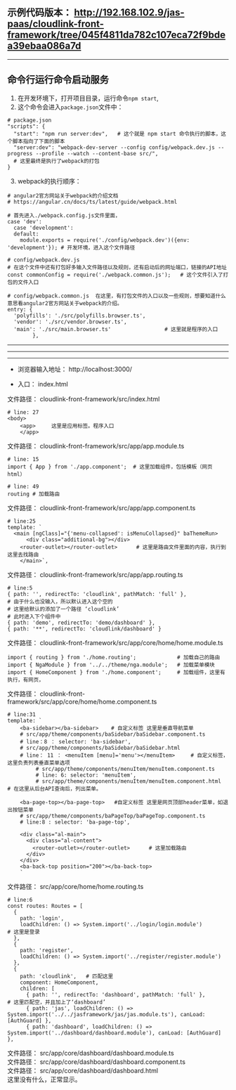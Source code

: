 ## 示例代码版本： http://192.168.102.9/jas-paas/cloudlink-front-framework/tree/045f4811da782c107eca72f9bdea39ebaa086a7d        

-----------

## 命令行运行命令启动服务    

1. 在开发环境下，打开项目目录，运行命令`npm start`, 
2. 这个命令会进入`package.json`文件中：    
```
# package.json
"scripts": {
  "start": "npm run server:dev",   # 这个就是 npm start 命令执行的脚本，这个脚本指向了下面的脚本
  "server:dev": "webpack-dev-server --config config/webpack.dev.js --progress --profile --watch --content-base src/",
  # 这里最终是执行了webpack的打包
}
```

3. webpack的执行顺序：    
```
# angular2官方网站关于webpack的介绍文档
# https://angular.cn/docs/ts/latest/guide/webpack.html

# 首先进入./webpack.config.js文件里面，
case 'dev':
  case 'development':
  default:
    module.exports = require('./config/webpack.dev')({env: 'development'}); # 开发环境，进入这个文件路径

# config/webpack.dev.js
# 在这个文件中还有打包好多输入文件路径以及规则，还有启动后的网址端口，链接的API地址
const commonConfig = require('./webpack.common.js');   # 这个文件引入了打包的文件入口

# config/webpack.common.js  在这里，有打包文件的入口以及一些规则，想要知道什么意思看angular2官方网站关于webpack的介绍。
entry: {
  'polyfills': './src/polyfills.browser.ts',
  'vendor': './src/vendor.browser.ts',
  'main': './src/main.browser.ts'                 # 这里就是程序的入口
        },
```
----------
----------
----------
* 浏览器输入地址： http://localhost:3000/    

*  入口： index.html     

文件路径： cloudlink-front-framework/src/index.html      
```
# line: 27 
<body>
    <app>     这里是应用标签。程序入口
    </app>
```

文件路径： cloudlink-front-framework/src/app/app.module.ts      
```
# line: 15 
import { App } from './app.component';  # 这里加载组件，包括模板（网页html）

# line: 49 
routing # 加载路由
```    

文件路径： cloudlink-front-framework/src/app/app.component.ts        
```
# line:25
template: `
  <main [ngClass]="{'menu-collapsed': isMenuCollapsed}" baThemeRun>
      <div class="additional-bg"></div>
    <router-outlet></router-outlet>      # 这里是路由文件里面的内容，执行到这里去找路由
    </main>`,
```   

文件路径： cloudlink-front-framework/src/app/app.routing.ts      
```
# line:5
{ path: '', redirectTo: 'cloudlink', pathMatch: 'full' }, 
# 由于什么也没输入，所以默认进入这个空的
# 这里给默认的添加了一个路径 ‘cloudlink’
# 此时进入下个组件中
{ path: 'demo', redirectTo: 'demo/dashboard' },
{ path: '**', redirectTo: 'cloudlink/dashboard' }
```

文件路径： cloudlink-front-framework/src/app/core/home/home.module.ts    
```
import { routing } from './home.routing';             # 加载自己的路由
import { NgaModule } from '../../theme/nga.module';   # 加载菜单模块
import { HomeComponent } from './home.component';     # 加载组件，这里有执行，有网页，
```  

文件路径： cloudlink-front-framework/src/app/core/home/home.component.ts        
```
# line:31
template: `
    <ba-sidebar></ba-sidebar>    # 自定义标签 这里是垂直导航菜单
    # src/app/theme/components/baSidebar/baSidebar.component.ts
    # line：8 ： selector: 'ba-sidebar',
    # src/app/theme/components/baSidebar/baSidebar.html
    # line： 11 ： <menuItem [menu]='menu'></menuItem>     # 自定义标签，这里负责列表垂直菜单选项
         # src/app/theme/components/menuItem/menuItem.component.ts
         # line: 6: selector: 'menuItem',
         # src/app/theme/components/menuItem/menuItem.component.html  # 在这里从后台API查询后，列出菜单。
         
    <ba-page-top></ba-page-top>   #自定义标签 这里是网页顶部header菜单，如退出按钮菜单
    # src/app/theme/components/baPageTop/baPageTop.component.ts
    # line:8 : selector: 'ba-page-top',
    
    <div class="al-main">
      <div class="al-content"> 
        <router-outlet></router-outlet>      # 这里加载路由
      </div>
    </div>
    <ba-back-top position="200"></ba-back-top>
    `
```     

文件路径： src/app/core/home/home.routing.ts     
```
# line:6
const routes: Routes = [
  {
    path: 'login',
    loadChildren: () => System.import('../login/login.module')             # 这里是登录
  },
  {
    path: 'register',
    loadChildren: () => System.import('../register/register.module')
  },
  {
    path: 'cloudlink',   # 匹配这里
    component: HomeComponent,
    children: [
      { path: '', redirectTo: 'dashboard', pathMatch: 'full' },         # 这里匹配空，并且加上了‘dashboard’
      { path: 'jas', loadChildren: () => System.import('../../jasframework/jas/jas.module.ts'), canLoad: [AuthGuard] },
      { path: 'dashboard', loadChildren: () => System.import('../dashboard/dashboard.module'), canLoad: [AuthGuard] },
```    
文件路径： src/app/core/dashboard/dashboard.module.ts         
文件路径： src/app/core/dashboard/dashboard.component.ts         
文件路径： src/app/core/dashboard/dashboard.html               
这里没有什么，正常显示。